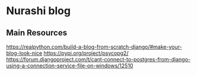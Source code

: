 # Nurashi blog
## Main Resources

https://realpython.com/build-a-blog-from-scratch-django/#make-your-blog-look-nice
https://pypi.org/project/psycopg2/
https://forum.djangoproject.com/t/cant-connect-to-postgres-from-django-using-a-connection-service-file-on-windows/12510
